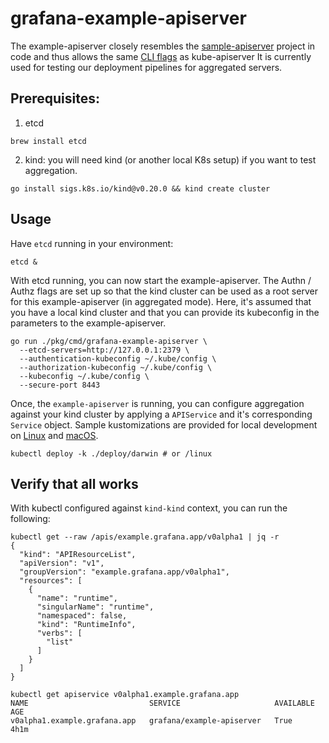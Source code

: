 # grafana-example-apiserver

The example-apiserver closely resembles the 
[sample-apiserver](https://github.com/kubernetes/sample-apiserver/tree/master) project in code and thus
allows the same
[CLI flags](https://kubernetes.io/docs/reference/command-line-tools-reference/kube-apiserver/) as kube-apiserver
It is currently used for testing our deployment pipelines for aggregated servers.

## Prerequisites:
1. etcd
  ```shell
  brew install etcd
  ```
2. kind: you will need kind (or another local K8s setup) if you want to test aggregation.
  ```
  go install sigs.k8s.io/kind@v0.20.0 && kind create cluster
  ```

## Usage

Have `etcd` running in your environment:

```shell
etcd &
```

With etcd running, you can now start the example-apiserver. The Authn / Authz flags are set up so that the kind cluster
can be used as a root server for this example-apiserver (in aggregated mode). Here, it's assumed that you have a local
kind cluster and that you can provide its kubeconfig in the parameters to the example-apiserver.

```shell
go run ./pkg/cmd/grafana-example-apiserver \
  --etcd-servers=http://127.0.0.1:2379 \
  --authentication-kubeconfig ~/.kube/config \
  --authorization-kubeconfig ~/.kube/config \
  --kubeconfig ~/.kube/config \
  --secure-port 8443
```

Once, the `example-apiserver` is running, you can configure aggregation against your kind cluster
by applying a `APIService` and it's corresponding `Service` object. Sample kustomizations are provided
for local development on [Linux](./deploy/linux/kustomization.yaml) and [macOS](./deploy/darwin/kustomization.yaml).

```shell
kubectl deploy -k ./deploy/darwin # or /linux
```


## Verify that all works

With kubectl configured against `kind-kind` context, you can run the following:

```shell
kubectl get --raw /apis/example.grafana.app/v0alpha1 | jq -r
{
  "kind": "APIResourceList",
  "apiVersion": "v1",
  "groupVersion": "example.grafana.app/v0alpha1",
  "resources": [
    {
      "name": "runtime",
      "singularName": "runtime",
      "namespaced": false,
      "kind": "RuntimeInfo",
      "verbs": [
        "list"
      ]
    }
  ]
}
```

```shell
kubectl get apiservice v0alpha1.example.grafana.app
NAME                           SERVICE                     AVAILABLE   AGE
v0alpha1.example.grafana.app   grafana/example-apiserver   True        4h1m
```
